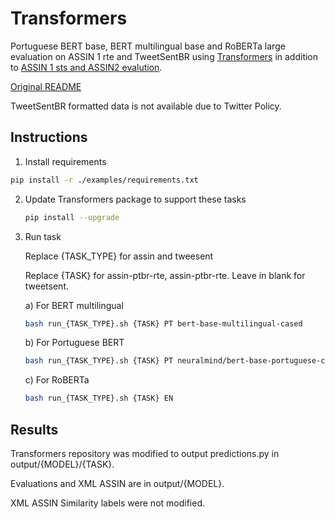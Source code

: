 # Transformers
Portuguese BERT base, BERT multilingual base and RoBERTa large evaluation on ASSIN 1 rte and TweetSentBR using [Transformers](https://github.com/huggingface/transformers/tree/83703cd077d615e09c5ccb2caf57a893432db189) in addition to [ASSIN 1 sts and ASSIN2 evalution](https://github.com/ruanchaves/assin).


[Original README](https://github.com/huggingface/transformers/blob/83703cd077d615e09c5ccb2caf57a893432db189/README.md)


TweetSentBR formatted data is not available due to Twitter Policy.

##  Instructions



1.  Install requirements

   ```bash
   pip install -r ./examples/requirements.txt
   ```

2. Update Transformers package to support these tasks

   ```bash
   pip install --upgrade 
   ```

3. Run task
   
   Replace {TASK_TYPE} for assin and tweesent
   
   Replace {TASK} for assin-ptbr-rte, assin-ptbr-rte. Leave in blank for tweetsent.

   
   
   a)  For  BERT multilingual
   
    ```bash
   bash run_{TASK_TYPE}.sh {TASK} PT bert-base-multilingual-cased
    ```
   
   b)  For Portuguese BERT
   
    ```bash
    bash run_{TASK_TYPE}.sh {TASK} PT neuralmind/bert-base-portuguese-cased
    ```
   
    c) For RoBERTa
   
   ```bash
   bash run_{TASK_TYPE}.sh {TASK} EN
    ```



## Results

Transformers repository was modified to output predictions.py in output/{MODEL}/{TASK}.

Evaluations and XML ASSIN are in output/{MODEL}.


XML ASSIN Similarity labels were not modified.
